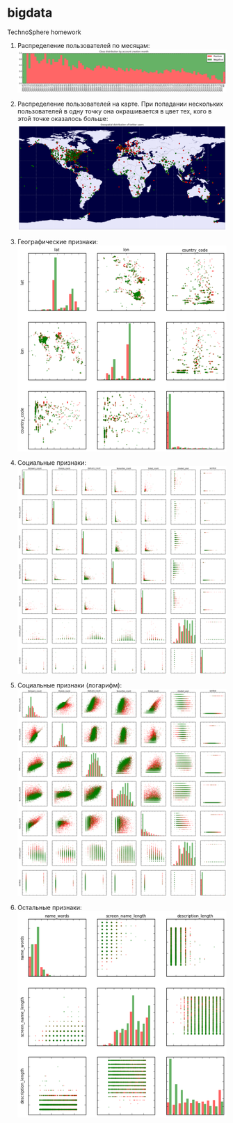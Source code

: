 # bigdata
TechnoSphere homework

1) Распределение пользователей по месяцам:
![ScreenShot](https://github.com/marinae/bigdata/blob/master/screenshots/months.png)

2) Распределение пользователей на карте. При попадании нескольких пользователей в одну точку она окрашивается в цвет тех, кого в этой точке оказалось больше:
![ScreenShot](https://github.com/marinae/bigdata/blob/master/screenshots/map.png)

3) Географические признаки:<br/>
![ScreenShot](https://github.com/marinae/bigdata/blob/master/screenshots/geo_features.png)

4) Социальные признаки:
![ScreenShot](https://github.com/marinae/bigdata/blob/master/screenshots/social_features.png)

5) Социальные признаки (логарифм):
![ScreenShot](https://github.com/marinae/bigdata/blob/master/screenshots/log_features.png)

6) Остальные признаки:<br/>
![ScreenShot](https://github.com/marinae/bigdata/blob/master/screenshots/other_features.png)
